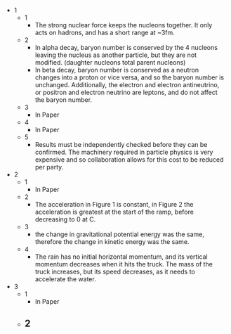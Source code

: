 - 1
	- 1
		- The strong nuclear force keeps the nucleons together. It only acts on hadrons, and has a short range at ~3fm.
	- 2
		- In alpha decay, baryon number is conserved by the 4 nucleons leaving the nucleus as another particle, but they are not modified. (daughter nucleons total parent nucleons)
		- In beta decay, baryon number is conserved as a neutron changes into a proton or vice versa, and so the baryon number is unchanged. Additionally, the electron and electron antineutrino, or positron and electron neutrino are leptons, and do not affect the baryon number. 
	- 3
		- In Paper
	- 4
		- In Paper
	- 5
		- Results must be independently checked before they can be confirmed. The machinery required in particle physics is very expensive and so collaboration allows for this cost to be reduced per party.
- 2
	- 1
		- In Paper
	- 2
		- The acceleration in Figure 1 is constant, in Figure 2 the acceleration is greatest at the start of the ramp, before decreasing to 0 at C.
	- 3
		- the change in gravitational potential energy was the same, therefore the change in kinetic energy was the same.
	- 4
		- The rain has no initial horizontal momentum, and its vertical momentum decreases when it hits the truck. The mass of the truck increases, but its speed decreases, as it needs to accelerate the water.
- 3
	- 1
		- In Paper
	- 2
		- 